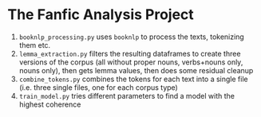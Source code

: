 # The Fanfic Analysis Project

1. `booknlp_processing.py` uses `booknlp` to process the texts, tokenizing them etc.
2. `lemma_extraction.py` filters the resulting dataframes to create three versions of the corpus (all without proper nouns, verbs+nouns only, nouns only), then gets lemma values, then does some residual cleanup
3. `combine_tokens.py` combines the tokens for each text into a single file (i.e. three single files, one for each corpus type)
4. `train_model.py` tries different parameters to find a model with the highest coherence